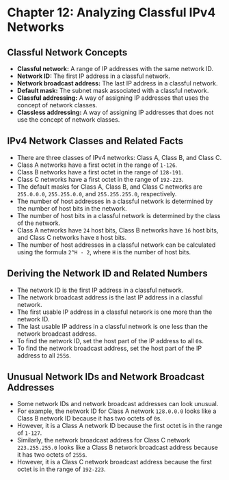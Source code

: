 # Chapter 12: Analyzing Classful IPv4 Networks

## Classful Network Concepts

*   **Classful network:** A range of IP addresses with the same network ID. 
*   **Network ID:** The first IP address in a classful network. 
*   **Network broadcast address:** The last IP address in a classful network. 
*   **Default mask:** The subnet mask associated with a classful network. 
*   **Classful addressing:** A way of assigning IP addresses that uses the concept of network classes. 
*   **Classless addressing:** A way of assigning IP addresses that does not use the concept of network classes. 

## IPv4 Network Classes and Related Facts

*   There are three classes of IPv4 networks: Class A, Class B, and Class C. 
*   Class A networks have a first octet in the range of `1-126`. 
*   Class B networks have a first octet in the range of `128-191`. 
*   Class C networks have a first octet in the range of `192-223`. 
*   The default masks for Class A, Class B, and Class C networks are `255.0.0.0`, `255.255.0.0`, and `255.255.255.0`, respectively. 
*   The number of host addresses in a classful network is determined by the number of host bits in the network. 
*   The number of host bits in a classful network is determined by the class of the network. 
*   Class A networks have `24` host bits, Class B networks have `16` host bits, and Class C networks have `8` host bits. 
*   The number of host addresses in a classful network can be calculated using the formula `2^H - 2`, where `H` is the number of host bits. 

## Deriving the Network ID and Related Numbers

*   The network ID is the first IP address in a classful network. 
*   The network broadcast address is the last IP address in a classful network. 
*   The first usable IP address in a classful network is one more than the network ID. 
*   The last usable IP address in a classful network is one less than the network broadcast address. 
*   To find the network ID, set the host part of the IP address to all `0`s. 
*   To find the network broadcast address, set the host part of the IP address to all `255`s. 

## Unusual Network IDs and Network Broadcast Addresses

*   Some network IDs and network broadcast addresses can look unusual. 
*   For example, the network ID for Class A network `128.0.0.0` looks like a Class B network ID because it has two octets of `0`s. 
*   However, it is a Class A network ID because the first octet is in the range of `1-127`. 
*   Similarly, the network broadcast address for Class C network `223.255.255.0` looks like a Class B network broadcast address because it has two octets of `255`s. 
*   However, it is a Class C network broadcast address because the first octet is in the range of `192-223`.
